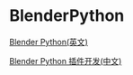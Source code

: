 # BlenderPython

[Blender Python(英文)](https://github.com/BlenderCN/BlenderPython/blob/master/README_en.md)

[Blender Python 插件开发(中文)](https://github.com/BlenderCN/BlenderPython/blob/master/Blender_Addons_Development.md)
